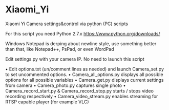 # Xiaomi_Yi
Xiaomi Yi Camera settings&control via python (PC) scripts


For this script you need Python 2.7.x https://www.python.org/downloads/ 

Windows Notepad is derping about newline style, use something better than that, like Notepad++, PsPad, or even WordPad



Edit settings.py with your camera IP. No need to launch this script


• Edit options.txt (un/comment lines as needed) and launch Camera_set.py to set uncommented options.
• Camera_all_options.py displays all possible options for all possible variables
• Camera_get.py displays current settings from camera
• Camera_photo.py captures single photo
• Camera_record_start.py & Camera_record_stop.py starts / stops video recording respectively
• Camera_video_stream.py enables streaming for RTSP capable player (for example VLC)
